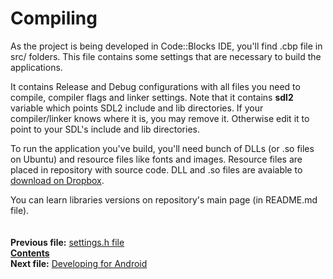 ﻿# Compiling

As the project is being developed in Code::Blocks IDE, you'll find .cbp file in src/ folders. This file contains some settings that are necessary to build the applications.

It contains Release and Debug configurations with all files you need to compile, compiler flags and linker settings. Note that it contains **sdl2** variable which points SDL2 include and lib directories. If your compiler/linker knows where it is, you may remove it. Otherwise edit it to point to your SDL's include and lib directories.

To run the application you've build, you'll need bunch of DLLs (or .so files on Ubuntu) and resource files like fonts and images. Resource files are placed in repository with source code. DLL and .so files are avaiable to [download on Dropbox](https://dl.dropboxusercontent.com/u/37122166/Square/Square_compiled_shared_libraries.zip).

You can learn libraries versions on repository's main page (in README.md file).  
   
   
**Previous file:** [settings.h file](22_settings_h.md)  
**[Contents](00_Contents.md)**  
**Next file:** [Developing for Android](24_Android.md)